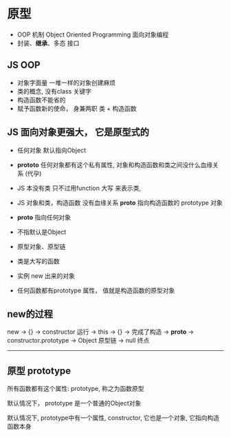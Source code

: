 # 原型
- OOP 机制 Object Oriented Programming 面向对象编程
- 封装、**继承**、多态 接口

## JS OOP
- 对象字面量 一堆一样的对象创建麻烦
- 类的概念,  没有class 关键字
- 构造函数不能省的
- 赋予函数新的使命， 身兼两职
  类 + 构造函数

## JS 面向对象更强大， 它是原型式的
- 任何对象 默认指向Object  
- __prototo__
  任何对象都有这个私有属性,  对象和构造函数和类之间没什么血缘关系 (代孕)

- JS 本没有类
  只不过用function 大写 来表示类,
- JS 对象和类，构造函数 没有血缘关系
  __proto__ 指向构造函数的 prototype 对象
- __proto__ 指向任何对象
- 不指默认是Object
- 原型对象、原型链
- 类是大写的函数
- 实例 new 出来的对象
- 任何函数都有prototype 属性， 值就是构造函数的原型对象

## new的过程
new -> {} -> constructor 运行 -> this -> {} -> 完成了构造 
-> __proto__ -> constructor.prototype -> Object   原型链
-> null 终点


---------------------------------------------------
## 原型 prototype
所有函数都有这个属性: prototype, 称之为函数原型

默认情况下， prototype 是一个普通的Object对象

默认情况下, prototype中有一个属性, constructor, 它也是一个对象, 它指向构造函数本身